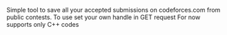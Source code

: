 Simple tool to save all your accepted submissions on codeforces.com from public contests.
To use set your own handle in GET request
For now supports only C++ codes
